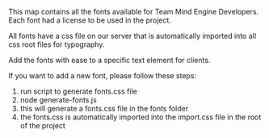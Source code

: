 
This map contains all the fonts available for Team Mind Engine Developers.
Each font had a license to be used in the project.

All fonts have a css file on our server that is automatically imported into all css root files for typography.

Add the fonts with ease to a specific text element for clients.


If you want to add a new font, please follow these steps:

1. run script to generate fonts.css file
2. node generate-fonts.js
3. this will generate a fonts.css file in the fonts folder
4. the fonts.css is automatically imported into the import.css file in the root of the project















